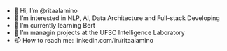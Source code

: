 - 👋 Hi, I’m @ritaalamino
- 👀 I’m interested in NLP, AI, Data Architecture and Full-stack Developing
- 🌱 I’m currently learning Bert
- 💞️ I’m managin projects at the UFSC Intelligence Laboratory 
- 📫 How to reach me: linkedin.com/in/ritaalamino

<!---
ritaalamino/ritaalamino is a ✨ special ✨ repository because its `README.md` (this file) appears on your GitHub profile.
You can click the Preview link to take a look at your changes.
--->
